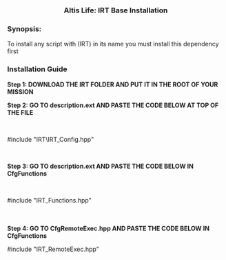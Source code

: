 <p>
<h3 align="center">Altis Life: IRT Base Installation</h3>
</p>
<h3> Synopsis:</h3>
To install any script with (IRT) in its name you must install this dependency first

<h3> Installation Guide</h3>

<b> Step 1: DOWNLOAD THE IRT FOLDER AND PUT IT IN THE ROOT OF YOUR MISSION </b>

<b> Step 2: GO TO description.ext AND PASTE THE CODE BELOW AT TOP OF THE FILE </b>

<br/> 

#include "IRT\IRT_Config.hpp"

<br/> 

<b> Step 3: GO TO description.ext AND PASTE THE CODE BELOW IN CfgFunctions </b>

<br/> 

#include "IRT_Functions.hpp"

<br/> 


<br/> 
<b> Step 4: GO TO CfgRemoteExec.hpp AND PASTE THE CODE BELOW IN CfgFunctions </b>

<br/> 

#include "IRT_RemoteExec.hpp"

<br/> 
